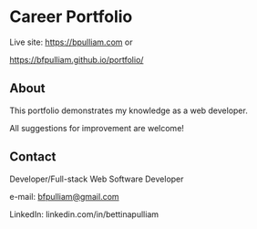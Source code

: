 # Career Portfolio

Live site: <https://bpulliam.com>   or

<https://bfpulliam.github.io/portfolio/>

## About

This portfolio demonstrates my knowledge as a web developer.

All suggestions for improvement are welcome!

## Contact

Developer/Full-stack Web Software Developer

e-mail: bfpulliam@gmail.com

LinkedIn: linkedin.com/in/bettinapulliam
